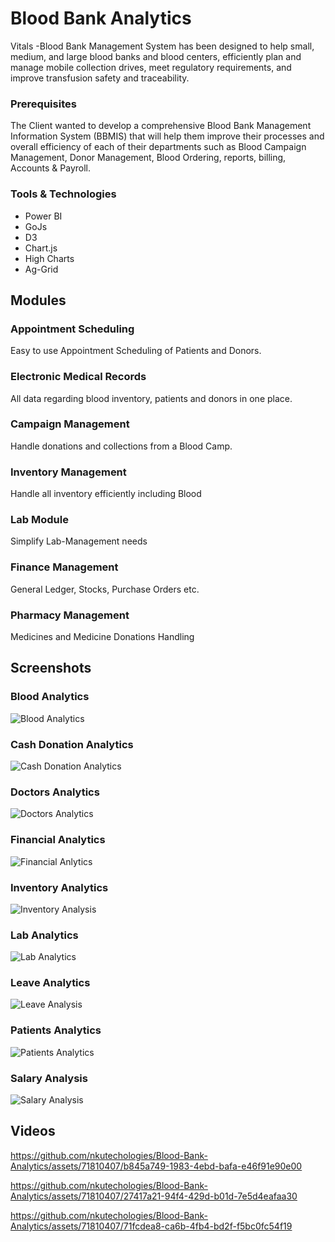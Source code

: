 # Blood Bank Analytics

Vitals -Blood Bank Management System has been designed to help small, medium, and large blood banks and blood centers, efficiently plan and manage mobile collection drives, meet regulatory requirements, and improve transfusion safety and traceability.

### Prerequisites

The Client wanted to develop a comprehensive Blood Bank Management Information System (BBMIS) that
will help them improve their processes and overall efficiency of each of their departments such as Blood
Campaign Management, Donor Management, Blood Ordering, reports, billing, Accounts & Payroll.

### Tools & Technologies

- Power BI
- GoJs
- D3
- Chart.js
- High Charts
- Ag-Grid

## Modules

### Appointment Scheduling

Easy to use Appointment Scheduling of Patients and Donors. 

### Electronic Medical Records

All data regarding blood inventory, patients and donors in one place. 

### Campaign Management

Handle donations and collections from a Blood Camp. 

### Inventory Management

Handle all inventory efficiently including Blood 

### Lab Module

Simplify Lab-Management needs

### Finance Management

General Ledger, Stocks, Purchase Orders etc. 

### Pharmacy Management

Medicines and Medicine Donations Handling

## Screenshots

### Blood Analytics
![Blood Analytics](https://github.com/nkutechologies/Blood-Bank-Analytics/assets/71810407/84922b58-8e2b-47b6-8a74-295c027c15bc)

### Cash Donation Analytics

![Cash Donation Analytics](https://github.com/nkutechologies/Blood-Bank-Analytics/assets/71810407/17bff29b-8ab1-4bcd-8513-3a8ffec00f8c)

### Doctors Analytics

![Doctors Analytics](https://github.com/nkutechologies/Blood-Bank-Analytics/assets/71810407/e39bbc82-e10a-4bf8-9179-d98cd8a8ed23)

### Financial Analytics

![Financial Anlytics](https://github.com/nkutechologies/Blood-Bank-Analytics/assets/71810407/a4fe1e98-742e-473b-8d58-41c09ffc6b4e)

### Inventory Analytics

![Inventory Analysis](https://github.com/nkutechologies/Blood-Bank-Analytics/assets/71810407/3f55c2f8-9074-49b3-a8aa-8911cda133b9)

### Lab Analytics

![Lab Analytics](https://github.com/nkutechologies/Blood-Bank-Analytics/assets/71810407/10393663-0f79-4ca4-b648-6e46b7bb0e1e)

### Leave Analytics

![Leave Analysis](https://github.com/nkutechologies/Blood-Bank-Analytics/assets/71810407/7f72adb3-65cc-41f1-8186-512555a5ba21)

### Patients Analytics

![Patients Analytics](https://github.com/nkutechologies/Blood-Bank-Analytics/assets/71810407/85e983bb-db25-4dff-849f-e88dc2624cc5)

### Salary Analysis

![Salary Analysis](https://github.com/nkutechologies/Blood-Bank-Analytics/assets/71810407/84f453b5-c648-4bb5-8f41-0c0a3f0e5d2c)

## Videos



https://github.com/nkutechologies/Blood-Bank-Analytics/assets/71810407/b845a749-1983-4ebd-bafa-e46f91e90e00



https://github.com/nkutechologies/Blood-Bank-Analytics/assets/71810407/27417a21-94f4-429d-b01d-7e5d4eafaa30



https://github.com/nkutechologies/Blood-Bank-Analytics/assets/71810407/71fcdea8-ca6b-4fb4-bd2f-f5bc0fc54f19

